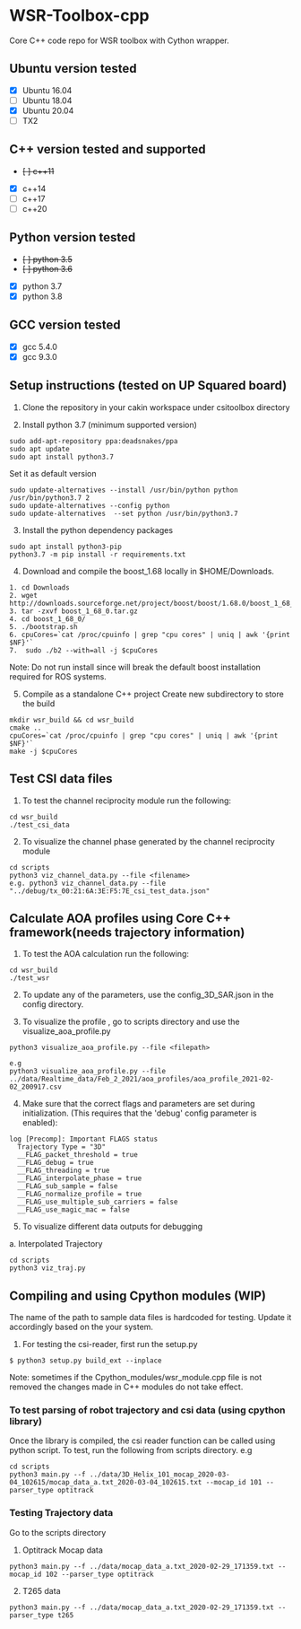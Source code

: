 # WSR-Toolbox-cpp
Core C++ code repo for WSR toolbox with Cython wrapper.

## Ubuntu version tested
- [x] Ubuntu 16.04
- [ ] Ubuntu 18.04
- [x] Ubuntu 20.04
- [ ] TX2

## C++ version tested and supported
- ~~[ ] c++11~~
- [x] c++14
- [ ] c++17
- [ ] c++20

## Python version tested
- ~~[ ] python 3.5~~
- ~~[ ] python 3.6~~
- [x] python 3.7
- [x] python 3.8

## GCC version tested
- [x] gcc 5.4.0
- [x] gcc 9.3.0

## Setup instructions (tested on UP Squared board)

1. Clone the repository in your cakin workspace under csitoolbox directory

2. Install python 3.7 (minimum supported version)
```
sudo add-apt-repository ppa:deadsnakes/ppa
sudo apt update
sudo apt install python3.7
```

Set it as default version
```
sudo update-alternatives --install /usr/bin/python python /usr/bin/python3.7 2
sudo update-alternatives --config python
sudo update-alternatives  --set python /usr/bin/python3.7
```

3. Install the python dependency packages
```
sudo apt install python3-pip
python3.7 -m pip install -r requirements.txt
```

4. Download and compile the boost_1.68 locally in $HOME/Downloads.
```
1. cd Downloads
2. wget http://downloads.sourceforge.net/project/boost/boost/1.68.0/boost_1_68_0.tar.gz
3. tar -zxvf boost_1_68_0.tar.gz
4. cd boost_1_68_0/
5. ./bootstrap.sh
6. cpuCores=`cat /proc/cpuinfo | grep "cpu cores" | uniq | awk '{print $NF}'` 
7.  sudo ./b2 --with=all -j $cpuCores
```
Note: Do not run install since will break the default boost installation required for ROS systems. 


5. Compile as a standalone C++ project
Create new subdirectory to store the build 
```
mkdir wsr_build && cd wsr_build
cmake ..
cpuCores=`cat /proc/cpuinfo | grep "cpu cores" | uniq | awk '{print $NF}'`
make -j $cpuCores
```

## Test CSI data files
1. To test the channel reciprocity module run the following:
```
cd wsr_build
./test_csi_data
```

2. To visualize the channel phase generated by the channel reciprocity module

```
cd scripts
python3 viz_channel_data.py --file <filename>
e.g. python3 viz_channel_data.py --file "../debug/tx_00:21:6A:3E:F5:7E_csi_test_data.json"
```

## Calculate AOA profiles using Core C++ framework(needs trajectory information)
1. To test the AOA calculation run the following:
```
cd wsr_build
./test_wsr
```

2. To update any of the parameters, use the config_3D_SAR.json in the config directory.

3. To visualize the profile , go to scripts directory and use the visualize_aoa_profile.py
```
python3 visualize_aoa_profile.py --file <filepath>

e.g
python3 visualize_aoa_profile.py --file ../data/Realtime_data/Feb_2_2021/aoa_profiles/aoa_profile_2021-02-02_200917.csv
```

4. Make sure that the correct flags and parameters are set during initialization. (This requires that the 'debug' config parameter is enabled):
```
log [Precomp]: Important FLAGS status
  Trajectory Type = "3D"
  __FLAG_packet_threshold = true
  __FLAG_debug = true
  __FLAG_threading = true
  __FLAG_interpolate_phase = true
  __FLAG_sub_sample = false
  __FLAG_normalize_profile = true
  __FLAG_use_multiple_sub_carriers = false
  __FLAG_use_magic_mac = false

```

5. To visualize different data outputs for debugging

a. Interpolated Trajectory

```
cd scripts
python3 viz_traj.py
```

## Compiling and using Cpython modules (WIP)
The name of the path to sample data files is hardcoded for testing. Update it accordingly based on the your system.

1. For testing the csi-reader, first run the setup.py
```
$ python3 setup.py build_ext --inplace
```
Note: sometimes if the Cpython_modules/wsr_module.cpp file is not removed the changes made in C++ modules do not take effect.

### To test parsing of robot trajectory and csi data (using cpython library)
Once the library is compiled, the csi reader function can be called using python script. To test, run the following from scripts directory. e.g

```
cd scripts
python3 main.py --f ../data/3D_Helix_101_mocap_2020-03-04_102615/mocap_data_a.txt_2020-03-04_102615.txt --mocap_id 101 --parser_type optitrack
```

### Testing Trajectory data
Go to the scripts directory

1. Optitrack Mocap data
```
python3 main.py --f ../data/mocap_data_a.txt_2020-02-29_171359.txt --mocap_id 102 --parser_type optitrack
```

2. T265 data
```
python3 main.py --f ../data/mocap_data_a.txt_2020-02-29_171359.txt --parser_type t265
```
